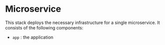 # Microservice

This stack deploys the necessary infrastructure for a single microservice.
It consists of the following components:

* `app` : the application
